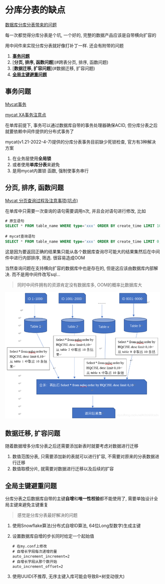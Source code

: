 # 分库分表的缺点

[数据库分库分表带来的问题](https://blog.csdn.net/kidchildcsdn/article/details/114678265)

每一次都觉得分库分表是个坑, 一个好的, 完整的数据产品应该是自带横向扩容的

用中间件来实现分库分表就好像打补丁一样. 还会有附带的问题

1. [**事务问题**](#事务问题)
2. [**分页, 排序, 函数问题**](#跨表分页, 排序, 函数问题)
3. [**数据迁移, 扩容问题**](#数据迁移, 扩容问题)
4. [**全局主键避重问题**](#全局主键避重问题)



## 事务问题

[Mycat事务](https://blog.csdn.net/ko0491/article/details/108717088)

[mycat XA事务注意点](https://www.yuque.com/books/share/6606b3b6-3365-4187-94c4-e51116894695/xsf11p)

在单库前提下, 事务可以通过数据库自带的事务处理器确保ACID, 但分库分表之后就要依赖中间件提供的分布式事务了

mycat(v1.21-2022-4-7)提供的分库分表事务目前缺少死锁检查, 官方有3种解决方案

1. 在业务层使用**全局锁**
2. 或者使用**单库分表**来避免
3. 是用mycat内置锁 函数, 强制使事务串行



## 分页, 排序, 函数问题

[Mycat 分页查询过程及注意事项(坑点)](https://blog.csdn.net/chenqiushi123/article/details/109748451)

在单库中只需要一次查询的语句需要调用n次, 并且会对语句进行修改, 比如

```sql
# 原生语句
SELECT * FROM table_name WHERE type='xxx' ORDER BY create_time LIMIT 10000,1000;

# mycat查询语句
SELECT * FROM table_name WHERE type='xxx' ORDER BY create_time LIMIT 0,11000; 
```

这是因为要返回正确的结果集只能从各个数据库查询尽可能大的结果集然后在中间件中进行内部排序, 筛选. 很容易造成OOM

当然查询问题在支持横向扩容的数据库中也是存在的, 但是这应该由数据库内部解决. 而不是用中间件改写sql...

> 同时中间件拥有的资源肯定没有数据库多, OOM的概率比数据库大

![分库分表查询](%E5%88%86%E5%BA%93%E5%88%86%E8%A1%A8%E7%9A%84%E7%BC%BA%E7%82%B9.assets/%E5%88%86%E5%BA%93%E5%88%86%E8%A1%A8%E6%9F%A5%E8%AF%A2.png)





## 数据迁移, 扩容问题

随着数据增多分库分表之后还需要添加新表时就要考虑对数据进行迁移

1. 数值范围分表, 只需要添加新的表就可以进行扩容, 不需要对原来的分表数据进行迁移
2. 数值取模分片, 就需要对数据进行迁移以及后续的扩容



## 全局主键避重问题

分库分表之后数据库自带的主键**自增**和**唯一性校验**都不能使用了, 需要单独设计全局主键来避免主键重复

> 感觉是分库分表最好解决的问题

1. 使用Snowflake算法(分布式自增ID算法, 64位Long型数字)生成主键

2. 设置数据库自增的步长同时给定一个起始值

   ```properties
   # 在my.conf上修改
   # 自增长字段每次递增的量
   auto_increment_increment=2
   # 自增长字段从那个数开始
   auto_increment_offset=2
   ```

3. 使用UUID(不推荐, 无序主键入库可能会导致B+树变动很大)

